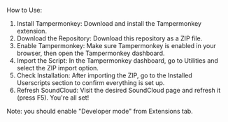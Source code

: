 How to Use:

1. Install Tampermonkey: Download and install the Tampermonkey extension.
2. Download the Repository: Download this repository as a ZIP file.
3. Enable Tampermonkey: Make sure Tampermonkey is enabled in your browser, then open the Tampermonkey dashboard.
4. Import the Script: In the Tampermonkey dashboard, go to Utilities and select the ZIP import option.
5. Check Installation: After importing the ZIP, go to the Installed Userscripts section to confirm everything is set up.
6. Refresh SoundCloud: Visit the desired SoundCloud page and refresh it (press F5). You're all set!

Note: you should enable "Developer mode" from Extensions tab.